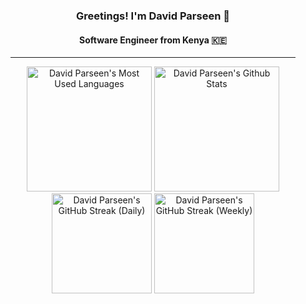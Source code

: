 <div align="center">

### Greetings! I'm David Parseen 🚀

#### Software Engineer from Kenya 🇰🇪

<hr width="90.5%"/>

<img height="200" src="https://github-readme-stats-1c31.vercel.app/api/top-langs/?username=parseen254&layout=compact&hide_border=true&hide=solidity,ruby,php,scss,vue,html,handlebars,rust&langs_count=10&size_weight=0.5&count_weight=0.5&card_width=319" alt="David Parseen's Most Used Languages" />
<img height="200" src="https://github-readme-stats-1c31.vercel.app/api/?username=parseen254&layout=compact&hide_border=true&hide=stars,contribs&show=reviews,prs_merged,prs_merged_percentage&show_icons=true&rank_icon=github&custom_title=David%20Parseen's%20Github%20Stats&card_width=319" alt="David Parseen's Github Stats" />

<img height="160" src="https://github-readme-streak-stats-nine-wine.vercel.app/?user=parseen254&hide_border=true&mode=daily&card_width=420" alt="David Parseen's GitHub Streak (Daily)" />
<img height="160" src="https://github-readme-streak-stats-nine-wine.vercel.app/?user=parseen254&hide_border=true&mode=weekly&card_width=420" alt="David Parseen's GitHub Streak (Weekly)" />



</div>
